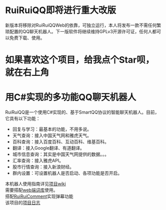 # RuiRuiQQ即将进行重大改版
新版本将移除对RuiRuiQQWeb的依靠，可独立运行，本人将发布一款不需任何繁琐配置的QQ聊天机器人。下一版软件将继续维持GPLv3开源许可证，任何人都可以免费下载、使用。
# 如果喜欢这个项目，给我点个Star呗，就在右上角
# 用C#实现的多功能QQ聊天机器人
RuiRuiQQ是一个使用C#实现的、基于SmartQQ协议的智能聊天机器人。目前，它具有以下功能：
* 回复与学习：最基本的功能，不用多说。
* 天气查询：接入中国天气网和雅虎天气。
* 百科查询：接入百度百科、互动百科、维基百科。
* 翻译：接入Google翻译、有道翻译。
* 城市信息查询：其实是中国天气网提供的数据。。。
* 汇率查询：接入雅虎API。
* 股市行情查询：接入新浪财经。
* 群内设置：可设置机器人是否启动、各项功能是否开启。

本机器人使用指南详见[项目wiki](https://github.com/hxl9654/RuiRuiQQ/wiki)   
需要搭配[web端词库](https://github.com/hxl9654/RuiRuiQQWeb)</a>使用。  
搭配[RuiRuiComment](https://github.com/hxl9654/RuiRuiComment)实现弹幕功能  
该项目的[项目日志](https://tec.hxlxz.com/765_qqrobot)   
